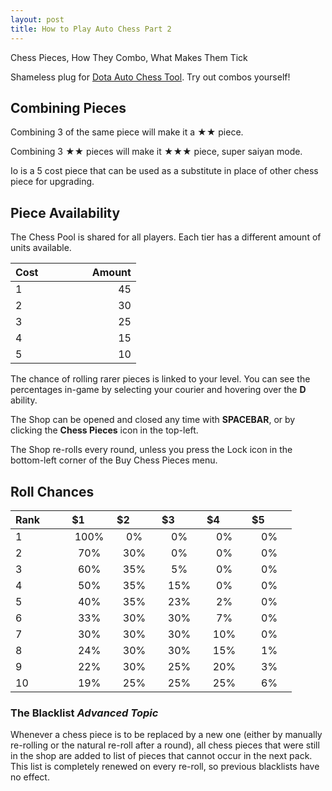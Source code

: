 ```yaml
---
layout: post
title: How to Play Auto Chess Part 2
---
```


Chess Pieces, How They Combo, What Makes Them Tick

Shameless plug for [Dota Auto Chess Tool](http://dota.wassuh.com). Try out combos yourself!

## Combining Pieces

Combining 3 of the same piece will make it a ★★ piece.

Combining 3 ★★ pieces will make it ★★★ piece, super saiyan mode. 

Io is a 5 cost piece that can be used as a substitute in place of other chess piece for upgrading.

## Piece Availability

The Chess Pool is shared for all players. Each tier has a different amount of units available.

| Cost⠀⠀⠀⠀⠀⠀       | Amount |
| ------------- |---------------:|
| 1             | 45              |
| 2             | 30              |
| 3             | 25              |
| 4             | 15              |
| 5             | 10              |

The chance of rolling rarer pieces is linked to your level. You can see the percentages in-game by selecting your courier and hovering over the **D** ability.

The Shop can be opened and closed any time with **SPACEBAR**, or by clicking the **Chess Pieces** icon in the top-left. 

The Shop re-rolls every round, unless you press the Lock icon in the bottom-left corner of the Buy Chess Pieces menu.

## Roll Chances

|Rank⠀⠀⠀ |$1⠀⠀⠀|$2⠀⠀⠀|$3⠀⠀⠀|$4⠀⠀⠀|$5⠀⠀⠀|
|-----|:-----------:|:-------------:|:---------:|:-----------:|:--------------:|
|1	  |100%	      |0%	        |0%	      |0%	      |0%            |
|2	  |70%	      |30%          |0%	      |0%         |0%            |
|3	  |60%	      |35%          |5%	      |0%	      |0%            |
|4	  |50%	      |35%          |15%	  |0%	      |0%            |
|5	  |40%	      |35%          |23%	  |2%	      |0%            |
|6	  |33%	      |30%          |30%	  |7%	      |0%            |
|7	  |30%	      |30%          |30%	  |10%	      |0%            |
|8	  |24%	      |30%          |30%	  |15%	      |1%            |
|9	  |22%	      |30%          |25%	  |20%	      |3%            |
|10	  |19%	      |25%          |25%	  |25%	      |6%            |

### The Blacklist *Advanced Topic*

Whenever a chess piece is to be replaced by a new one (either by manually re-rolling or the natural re-roll after a round), all chess pieces that were still in the shop are added to list of pieces that cannot occur in the next pack. This list is completely renewed on every re-roll, so previous blacklists have no effect.